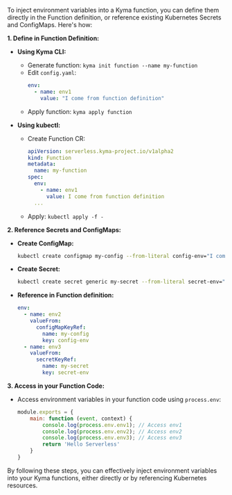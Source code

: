 To inject environment variables into a Kyma function, you can define them directly in the Function definition, or reference existing Kubernetes Secrets and ConfigMaps. Here's how:

**1. Define in Function Definition:**

   * **Using Kyma CLI:**
      - Generate function: `kyma init function --name my-function`
      - Edit `config.yaml`:
        ```yaml
        env:
          - name: env1
            value: "I come from function definition" 
        ```
      - Apply function: `kyma apply function`

   * **Using kubectl:**
      - Create Function CR:
        ```yaml
        apiVersion: serverless.kyma-project.io/v1alpha2
        kind: Function
        metadata:
          name: my-function
        spec:
          env:
            - name: env1
              value: I come from function definition
          ... 
        ```
      - Apply: `kubectl apply -f -`


**2. Reference Secrets and ConfigMaps:**

   - **Create ConfigMap:**
     ```bash
     kubectl create configmap my-config --from-literal config-env="I come from config map"
     ```

   - **Create Secret:**
     ```bash
     kubectl create secret generic my-secret --from-literal secret-env="I come from secret"
     ```

   - **Reference in Function definition:**
     ```yaml
     env:
       - name: env2
         valueFrom:
           configMapKeyRef:
             name: my-config
             key: config-env
       - name: env3
         valueFrom:
           secretKeyRef:
             name: my-secret
             key: secret-env
     ```

**3. Access in your Function Code:**

   - Access environment variables in your function code using `process.env`:

     ```javascript
     module.exports = {
         main: function (event, context) {
             console.log(process.env.env1); // Access env1
             console.log(process.env.env2); // Access env2
             console.log(process.env.env3); // Access env3
             return 'Hello Serverless'
         }
     }
     ```

By following these steps, you can effectively inject environment variables into your Kyma functions, either directly or by referencing Kubernetes resources.

